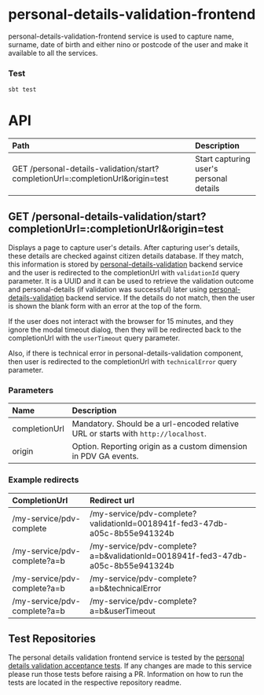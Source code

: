 # personal-details-validation-frontend

personal-details-validation-frontend service is used to capture name, surname, date of birth and either nino or postcode of the user and make it available to all the services.


### Test
```
sbt test
```


# API

| Path                                    | Description                              |
|:--------------------------------------- |:---------------------------------------- |
| GET /personal-details-validation/start?completionUrl=:completionUrl&origin=test | Start capturing user's personal details  |
    
## GET /personal-details-validation/start?completionUrl=:completionUrl&origin=test
Displays a page to capture user's details. After capturing user's details, these details are checked against citizen details database. 
If they match, this information is stored by [personal-details-validation](https://github.com/hmrc/personal-details-validation) backend service and the user is redirected to the completionUrl with `validationId` query parameter. It is a UUID and it can be used to retrieve the validation outcome and personal-details (if validation was successful) later using [personal-details-validation](https://github.com/hmrc/personal-details-validation#get-personal-details-validationvalidationid) backend service.
If the details do not match, then the user is shown the blank form with an error at the top of the form.

If the user does not interact with the browser for 15 minutes, and they ignore the modal timeout dialog, then they will be redirected back to the completionUrl with the `userTimeout` query parameter.

Also, if there is technical error in personal-details-validation component, then user is redirected to the completionUrl with `technicalError` query parameter.

### Parameters
| Name          | Description                                   |
|:------------- |:--------------------------------------------- |
| completionUrl | Mandatory. Should be a url-encoded relative URL or starts with `http://localhost`.    |
| origin        | Option. Reporting origin as a custom dimension in PDV GA events.    |
    
### Example redirects
| CompletionUrl                 | Redirect url                                                                  |
|:----------------------------- |:----------------------------------------------------------------------------- |
|/my-service/pdv-complete       | /my-service/pdv-complete?validationId=0018941f-fed3-47db-a05c-8b55e941324b       |
|/my-service/pdv-complete?a=b   | /my-service/pdv-complete?a=b&validationId=0018941f-fed3-47db-a05c-8b55e941324b   |
|/my-service/pdv-complete?a=b   | /my-service/pdv-complete?a=b&technicalError                                      |
|/my-service/pdv-complete?a=b   | /my-service/pdv-complete?a=b&userTimeout                                         |

## Test Repositories

The personal details validation frontend service is tested by the [personal details validation acceptance tests](https://github.com/hmrc/personal-details-validation-acceptance-tests). If any changes are made to this service please run those tests before raising a PR. Information on how to run the tests are located in the respective repository readme.
